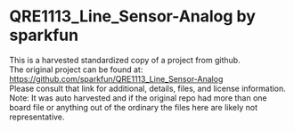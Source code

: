 
# QRE1113_Line_Sensor-Analog by sparkfun  
This is a harvested standardized copy of a project from github.  
The original project can be found at:  
https://github.com/sparkfun/QRE1113_Line_Sensor-Analog  
Please consult that link for additional, details, files, and license information.  
Note: It was auto harvested and if the original repo had more than one board file or anything out of the ordinary the files here are likely not representative.  
    